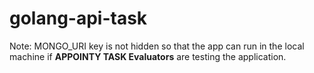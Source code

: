 # golang-api-task

Note: MONGO_URI  key is not hidden so that the app can run in the local machine if **APPOINTY TASK Evaluators** are testing the application.
